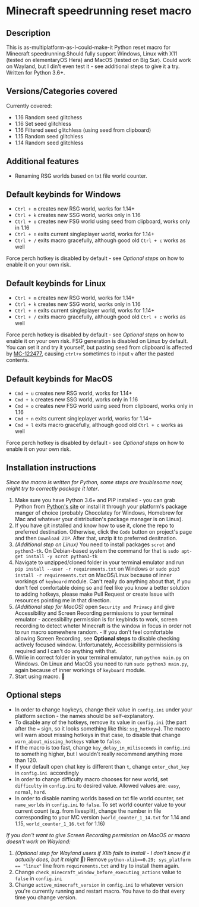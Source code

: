 # Minecraft speedrunning reset macro

## Description

This is as-multiplatform-as-I-could-make-it Python reset macro for Minecraft speedrunning.Should fully support Windows, Linux with X11 (tested on elementaryOS Hera) and MacOS (tested on Big Sur). Could work on Wayland, but I din't even test it - see additional steps to give it a try. Written for Python 3.6+.

## Versions/Categories covered

Currently covered:

* 1.16 Random seed glitchess
* 1.16 Set seed glitchless
* 1.16 Filtered seed glitchless (using seed from clipboard)
* 1.15 Random seed glitchless
* 1.14 Random seed glitchless

## Additional features

* Renaming RSG worlds based on txt file world counter.

## Default keybinds for Windows

* `Ctrl + m` creates new RSG world, works for 1.14+
* `Ctrl + k` creates new SSG world, works only in 1.16
* `Ctrl + o` creates new FSG world using seed from clipboard, works only in 1.16
* `Ctrl + n` exits current singleplayer world, works for 1.14+
* `Ctrl + /` exits macro gracefully, although good old `Ctrl + c` works as well

Force perch hotkey is disabled by default - see _Optional steps_ on how to enable it on your own risk.

## Default keybinds for Linux

* `Ctrl + m` creates new RSG world, works for 1.14+
* `Ctrl + k` creates new SSG world, works only in 1.16
* `Ctrl + n` exits current singleplayer world, works for 1.14+
* `Ctrl + /` exits macro gracefully, although good old `Ctrl + c` works as well

Force perch hotkey is disabled by default - see _Optional steps_ on how to enable it on your own risk.
FSG generation is disabled on Linux by default. You can set it and try it yourself, but pasting seed from clipboard is affected by [MC-122477](https://bugs.mojang.com/browse/MC-122477), causing `ctrl+v` sometimes to input `v` after the pasted contents.

## Default keybinds for MacOS

* `Cmd + u` creates new RSG world, works for 1.14+
* `Cmd + k` creates new SSG world, works only in 1.16
* `Cmd + o` creates new FSG world using seed from clipboard, works only in 1.16
* `Cmd + n` exits current singleplayer world, works for 1.14+
* `Cmd + l` exits macro gracefully, although good old `Ctrl + c` works as well

Force perch hotkey is disabled by default - see _Optional steps_ on how to enable it on your own risk.

## Installation instructions

_Since the macro is written for Python, some steps are troublesome now, might try to correctly package it later_.

1. Make sure you have Python 3.6+ and PIP installed - you can grab Python from [Python's site](https://www.python.org/) or install it through your platform's package manger of choice (probably Chocolatey for Windows, Homebrew for Mac and whatever your distribution's package manager is on Linux).
2. If you have git installed and know how to use it, clone the repo to preferred destination. Otherwise, click the `Code` button on project's page and then `Download ZIP`. After that, unzip it to preferred desitnation.
3. _(Additional step on Linux)_ You need to install packages `scrot` and `python3-tk`. On Debian-based system the command for that is `sudo apt-get install -y scrot python3-tk`
4. Navigate to unzipped/cloned folder in your terminal emulator and run `pip install --user -r requirements.txt` on Windows or `sudo pip3 install -r requirements.txt` on MacOS/Linux because of  inner workings of `keyboard` module. Can't really do anything about that, if you don't feel comfortable doing so and feel like you know a better solution to adding hotkeys, please make Pull Request or create Issue with resources pointing me in that direction.
5. _(Additional step for MacOS)_ open `Security and Privacy` and give Accessibility and Screen Recording permissions to your terminal emulator - accessibility permission is for keybinds to work, screen recording to detect wheter Minecraft is the window in focus in order not to run macro somewhere random. - If you don't feel comfortable allowing Screen Recording, see **Optional steps** to disable checking actively focused window. Unfortunately, Accessibility permissions is required and I can't do anything with that.
6. Whlie in correct folder in your terminal emulator, run `python main.py` on Windows. On Linux and MacOS you need to run `sudo python3 main.py`, again because of  inner workings of `keyboard` module.
7. Start using macro. 🤷

## Optional steps

* In order to change hoykeys, change their value in `config.ini` under your platform section - the names should be self-explanatory.
* To disable any of the hotkeys, remove its value in `config.ini` (the part after the `=` sign, so it looks something like this: `ssg_hotkey=`). The macro will warn about missing hotkeys in that case, to disable that change `warn_about_missing_hotkeys` value to `false`.
* If the macro is too fast, change `key_delay_in_miliseconds`  in `config.ini` to something higher, but I wouldn't really recommend anything more than 120.
* If your default open chat key is different than `t`, change `enter_chat_key` in `config.ini `accordingly
* In order to change difficulty macro chooses for new world, set `difficulty` in `config.ini` to desired value. Allowed values are: `easy`, `normal`, `hard`.
* In order to disable naming worlds based on txt file world counter, set `name_worlds` in `config.ini` to `false`. To set world counter value to your current count (e.g. from livesplit), change the number in file corresponding to your MC version (`world_counter_1_14.txt` for 1.14 and 1.15, `world_counter_1_16.txt` for 1.16)

*If you don't want to give Screen Recording permission on MacOS or macro doesn't work on Wayland:*

1. _(Optional step for Wayland users if Xlib fails to install - I don't know if it actually does, but it might 🤷)_ Remove `python-xlib==0.29; sys_platform == "linux"` line from `requirements.txt` and try to install them again.
2. Change `check_minecraft_window_before_executing_actions` value to `false` in `config.ini`
3. Change `active_minecraft_version` in `config.ini` to whatever version you're currently running and restart macro. You have to do that every time you change version.
